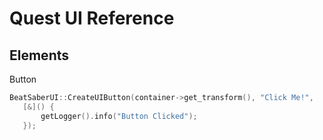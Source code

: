 # Quest UI Reference

## Elements

Button
```cpp
BeatSaberUI::CreateUIButton(container->get_transform(), "Click Me!",
   [&]() {
       getLogger().info("Button Clicked");
   });
```
